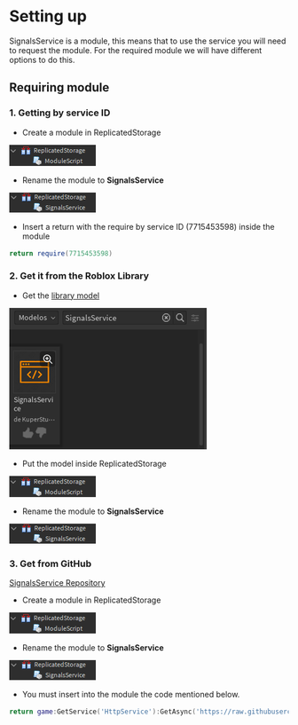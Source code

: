 # Setting up
SignalsService is a module, this means that to use the service you will need to request the module. For the required module we will have different options to do this.

## Requiring module
### 1. Getting by service ID
* Create a module in ReplicatedStorage

![Module In ReplicatedStorage](../images/ModuleInReplicatedStorage.png)

* Rename the module to **SignalsService**

![Rename The Module To SignalsService](../images/RenameTheModuleToSignalsService.png)

* Insert a return with the require by service ID (7715453598) inside the module

```lua
return require(7715453598)
```

### 2. Get it from the Roblox Library
* Get the [library model](https://www.roblox.com/library/7715453598)

![Get The Library Model](../images/GetTheLibraryModel.png)

* Put the model inside ReplicatedStorage

![Module In ReplicatedStorage](../images/ModuleInReplicatedStorage.png)

* Rename the module to **SignalsService**

![Rename The Module To SignalsService](../images/RenameTheModuleToSignalsService.png)

### 3. Get from GitHub
[SignalsService Repository](https://github.com/KuperStudio/SignalsService)

* Create a module in ReplicatedStorage

![Module In ReplicatedStorage](../images/ModuleInReplicatedStorage.png)

* Rename the module to **SignalsService**

![Rename The Module To SignalsService](../images/RenameTheModuleToSignalsService.png)

* You must insert into the module the code mentioned below.

```lua
return game:GetService('HttpService'):GetAsync('https://raw.githubusercontent.com/KuperStudio/SignalsService/main/SignalsService.lua', true)()
```
